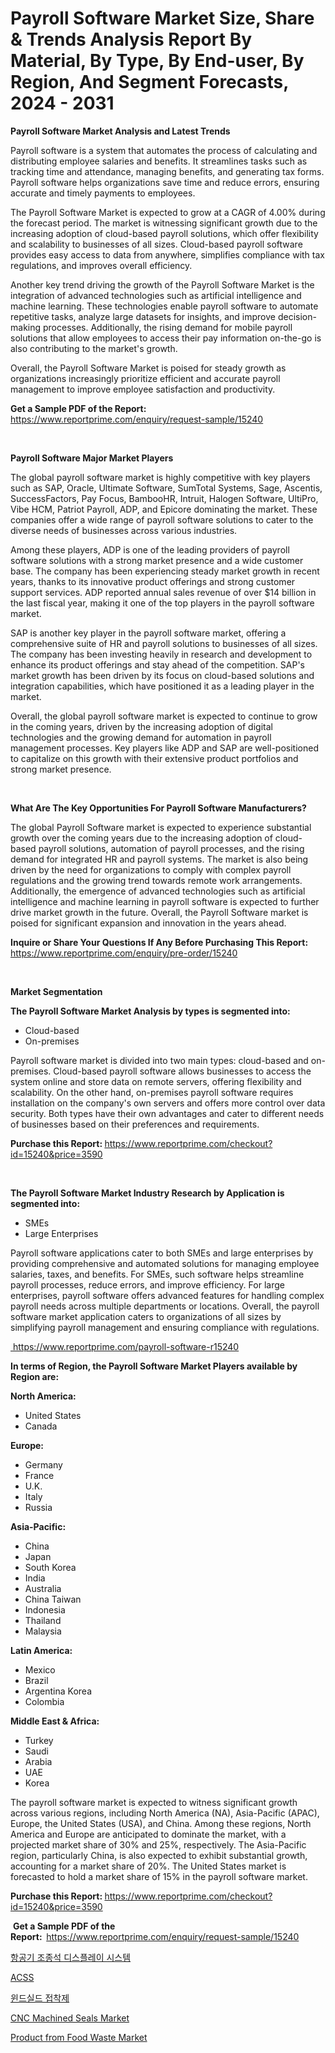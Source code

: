 <p><h1>Payroll Software Market Size, Share & Trends Analysis Report By Material, By Type, By End-user, By Region, And Segment Forecasts, 2024 - 2031</h1></p><p><strong>Payroll Software Market Analysis and Latest Trends</strong></p>
<p><p>Payroll software is a system that automates the process of calculating and distributing employee salaries and benefits. It streamlines tasks such as tracking time and attendance, managing benefits, and generating tax forms. Payroll software helps organizations save time and reduce errors, ensuring accurate and timely payments to employees.</p><p>The Payroll Software Market is expected to grow at a CAGR of 4.00% during the forecast period. The market is witnessing significant growth due to the increasing adoption of cloud-based payroll solutions, which offer flexibility and scalability to businesses of all sizes. Cloud-based payroll software provides easy access to data from anywhere, simplifies compliance with tax regulations, and improves overall efficiency.</p><p>Another key trend driving the growth of the Payroll Software Market is the integration of advanced technologies such as artificial intelligence and machine learning. These technologies enable payroll software to automate repetitive tasks, analyze large datasets for insights, and improve decision-making processes. Additionally, the rising demand for mobile payroll solutions that allow employees to access their pay information on-the-go is also contributing to the market's growth.</p><p>Overall, the Payroll Software Market is poised for steady growth as organizations increasingly prioritize efficient and accurate payroll management to improve employee satisfaction and productivity.</p></p>
<p><strong>Get a Sample PDF of the Report:&nbsp;</strong> <a href="https://www.reportprime.com/enquiry/request-sample/15240">https://www.reportprime.com/enquiry/request-sample/15240</a></p>
<p>&nbsp;</p>
<p><strong>Payroll Software Major Market Players</strong></p>
<p><p>The global payroll software market is highly competitive with key players such as SAP, Oracle, Ultimate Software, SumTotal Systems, Sage, Ascentis, SuccessFactors, Pay Focus, BambooHR, Intruit, Halogen Software, UltiPro, Vibe HCM, Patriot Payroll, ADP, and Epicore dominating the market. These companies offer a wide range of payroll software solutions to cater to the diverse needs of businesses across various industries.</p><p>Among these players, ADP is one of the leading providers of payroll software solutions with a strong market presence and a wide customer base. The company has been experiencing steady market growth in recent years, thanks to its innovative product offerings and strong customer support services. ADP reported annual sales revenue of over $14 billion in the last fiscal year, making it one of the top players in the payroll software market.</p><p>SAP is another key player in the payroll software market, offering a comprehensive suite of HR and payroll solutions to businesses of all sizes. The company has been investing heavily in research and development to enhance its product offerings and stay ahead of the competition. SAP's market growth has been driven by its focus on cloud-based solutions and integration capabilities, which have positioned it as a leading player in the market.</p><p>Overall, the global payroll software market is expected to continue to grow in the coming years, driven by the increasing adoption of digital technologies and the growing demand for automation in payroll management processes. Key players like ADP and SAP are well-positioned to capitalize on this growth with their extensive product portfolios and strong market presence.</p></p>
<p>&nbsp;</p>
<p><strong>What Are The Key Opportunities For Payroll Software Manufacturers?</strong></p>
<p><p>The global Payroll Software market is expected to experience substantial growth over the coming years due to the increasing adoption of cloud-based payroll solutions, automation of payroll processes, and the rising demand for integrated HR and payroll systems. The market is also being driven by the need for organizations to comply with complex payroll regulations and the growing trend towards remote work arrangements. Additionally, the emergence of advanced technologies such as artificial intelligence and machine learning in payroll software is expected to further drive market growth in the future. Overall, the Payroll Software market is poised for significant expansion and innovation in the years ahead.</p></p>
<p><strong>Inquire or Share Your Questions If Any Before Purchasing This Report:</strong> <a href="https://www.reportprime.com/enquiry/pre-order/15240">https://www.reportprime.com/enquiry/pre-order/15240</a></p>
<p>&nbsp;</p>
<p><strong>Market Segmentation</strong></p>
<p><strong>The Payroll Software Market Analysis by types is segmented into:</strong></p>
<p><ul><li>Cloud-based</li><li>On-premises</li></ul></p>
<p><p>Payroll software market is divided into two main types: cloud-based and on-premises. Cloud-based payroll software allows businesses to access the system online and store data on remote servers, offering flexibility and scalability. On the other hand, on-premises payroll software requires installation on the company's own servers and offers more control over data security. Both types have their own advantages and cater to different needs of businesses based on their preferences and requirements.</p></p>
<p><strong>Purchase this Report:&nbsp;</strong><a href="https://www.reportprime.com/checkout?id=15240&price=3590">https://www.reportprime.com/checkout?id=15240&price=3590</a></p>
<p>&nbsp;</p>
<p><strong>The Payroll Software Market Industry Research by Application is segmented into:</strong></p>
<p><ul><li>SMEs</li><li>Large Enterprises</li></ul></p>
<p><p>Payroll software applications cater to both SMEs and large enterprises by providing comprehensive and automated solutions for managing employee salaries, taxes, and benefits. For SMEs, such software helps streamline payroll processes, reduce errors, and improve efficiency. For large enterprises, payroll software offers advanced features for handling complex payroll needs across multiple departments or locations. Overall, the payroll software market application caters to organizations of all sizes by simplifying payroll management and ensuring compliance with regulations.</p></p>
<p><a href="https://www.reportprime.com/payroll-software-r15240">&nbsp;https://www.reportprime.com/payroll-software-r15240</a></p>
<p><strong>In terms of Region, the Payroll Software Market Players available by Region are:</strong></p>
<p>
    <p> <strong> North America: </strong>
        <ul>
            <li>United States</li>
            <li>Canada</li>
        </ul>
        </p> 
    <p> <strong> Europe: </strong>
        <ul>
            <li>Germany</li>
            <li>France</li>
            <li>U.K.</li>
            <li>Italy</li>
            <li>Russia</li>
        </ul>
        </p> 
    <p> <strong> Asia-Pacific: </strong>
        <ul>
            <li>China</li>
            <li>Japan</li>
            <li>South Korea</li>
            <li>India</li>
            <li>Australia</li>
            <li>China Taiwan</li>
            <li>Indonesia</li>
            <li>Thailand</li>
            <li>Malaysia</li>
        </ul>
        </p> 
    <p> <strong> Latin America: </strong>
        <ul>
            <li>Mexico</li>
            <li>Brazil</li>
            <li>Argentina Korea</li>
            <li>Colombia</li>
        </ul>
        </p> 
    <p> <strong> Middle East & Africa: </strong>
        <ul>
            <li>Turkey</li>
            <li>Saudi</li>
            <li>Arabia</li>
            <li>UAE</li>
            <li>Korea</li>
        </ul>
    </p>
    </p>
<p><p>The payroll software market is expected to witness significant growth across various regions, including North America (NA), Asia-Pacific (APAC), Europe, the United States (USA), and China. Among these regions, North America and Europe are anticipated to dominate the market, with a projected market share of 30% and 25%, respectively. The Asia-Pacific region, particularly China, is also expected to exhibit substantial growth, accounting for a market share of 20%. The United States market is forecasted to hold a market share of 15% in the payroll software market.</p></p>
<p><strong>Purchase this Report: </strong><a href="https://www.reportprime.com/checkout?id=15240&price=3590">https://www.reportprime.com/checkout?id=15240&price=3590</a></p>
<p>&nbsp;<strong>Get a Sample PDF of the Report:&nbsp;&nbsp;</strong><a href="https://www.reportprime.com/enquiry/request-sample/15240">https://www.reportprime.com/enquiry/request-sample/15240</a></p>
<p><strong></strong></p>
<p><p><a href="https://medium.com/@kasandrarempel/%ED%95%AD%EA%B3%B5%EA%B8%B0-%EC%A1%B0%EC%A2%85%EC%8B%A4-%EB%94%94%EC%8A%A4%ED%94%8C%EB%A0%88%EC%9D%B4-%EC%8B%9C%EC%8A%A4%ED%85%9C-%EC%8B%9C%EC%9E%A5-%EA%B7%9C%EB%AA%A8%EB%8A%94-%EA%B8%80%EB%A1%9C%EB%B2%8C-%EC%82%B0%EC%97%85%EC%97%90%EC%84%9C-%EA%B0%80%EC%9E%A5-%EC%A2%8B%EC%9D%80-%EB%A7%88%EC%BC%80%ED%8C%85-%EC%B1%84%EB%84%90%EC%9D%84-%EB%B3%B4%EC%97%AC%EC%A4%8D%EB%8B%88%EB%8B%A4-0a981f7b56e6">항공기 조종석 디스플레이 시스템</a></p><p><a href="https://medium.com/@bonniehoppe1/acss%E3%83%9E%E3%83%BC%E3%82%B1%E3%83%83%E3%83%88%E3%81%AE%E5%88%86%E6%9E%90-%E3%82%B0%E3%83%AD%E3%83%BC%E3%83%90%E3%83%AB%E7%94%A3%E6%A5%AD%E3%81%AE%E8%A6%8B%E9%80%9A%E3%81%97%E3%81%A8%E4%BA%88%E6%B8%AC-2024%E5%B9%B4%E3%81%8B%E3%82%892031%E5%B9%B4%E3%81%BE%E3%81%A7-f755d6f1f87a">ACSS</a></p><p><a href="https://medium.com/@sherlock567567/%EC%9C%88%EB%93%9C%EC%8B%A4%EB%93%9C-%EC%A0%91%EC%B0%A9%EC%A0%9C-%EC%8B%9C%EC%9E%A5-%EA%B7%9C%EB%AA%A8-%EC%8B%9C%EC%9E%A5-%EC%A0%84%EB%A7%9D-%EB%B0%8F-%EC%8B%9C%EC%9E%A5-%EC%98%88%EC%B8%A1-2024%EB%85%84%EB%B6%80%ED%84%B0-2031%EB%85%84%EA%B9%8C%EC%A7%80-dacc4f1a9407">윈드실드 접착제</a></p><p><a href="https://www.linkedin.com/pulse/cnc-machined-seals-market-research-report-forecasted-period-kwzhe?trackingId=allRYLKe2SLTVv61eiFPAw%3D%3D">CNC Machined Seals Market</a></p><p><a href="https://www.linkedin.com/pulse/product-from-food-waste-market-size-furnishes-valuable-rafde?trackingId=M5%2F1aw1vscMOkP5vt4MsaQ%3D%3D">Product from Food Waste Market</a></p></p>